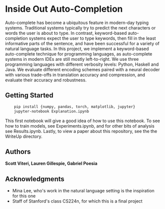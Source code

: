 # Inside Out Auto-Completion

  Auto-complete has become a ubiquitous feature in modern-day typing systems. Traditional systems typically try to predict the next characters or words the user is about to type. In contrast, keyword-based auto-completion systems expect the user to type keywords,
   then fill in the least informative parts of the sentence, and have been successful
  for a variety of natural language tasks. In this project, we implement a keyword-based auto-complete technique for programming languages,
  as auto-complete systems in modern IDEs are still mostly left-to-right. We use three programming
  languages with different verbosity levels: Python, Haskell and Java. We evaluate different encoding schemes paired
  with a neural decoder with various trade-offs in translation accuracy and compression, and evaluate their accuracy and robustness.

## Getting Started

``` bash
    pip install {numpy, pandas, torch, matplotlib, jupyter}
    jupyter-notebook Explanation.ipynb
```
This first notebook will give a good idea of how to use this notebook.
To see how to train models, see Experiments.ipynb, and for other bits of analysis see Results.ipynb.
Lastly, to view a paper about this repository, see the the WriteUp directory.

## Authors

**Scott Viteri, Lauren Gillespie, Gabriel Poesia**

## Acknowledgments

* Mina Lee, who's work in the natural language setting is the inspiration for this one
* Staff of Stanford's class CS224n, for which this is a final project
